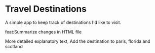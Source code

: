 # Travel Destinations

A simple app to keep track of destinations I'd like to visit.

feat:Summarize changes in HTML file

More detailed explanatory text, Add the destination to paris, florida and scotland
